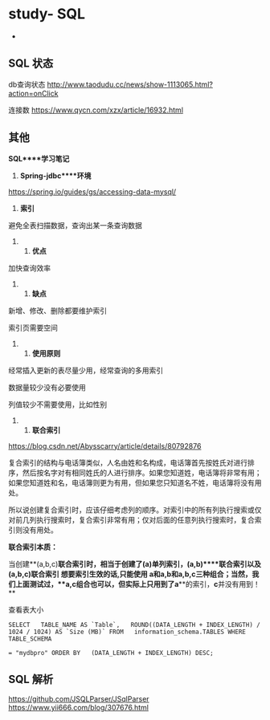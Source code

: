 # study- SQL #
- 



## SQL 状态

db查询状态 http://www.taodudu.cc/news/show-1113065.html?action=onClick

连接数 https://www.qycn.com/xzx/article/16932.html



## 其他

**SQL****学习笔记**

1. **Spring-jdbc****环境**

https://spring.io/guides/gs/accessing-data-mysql/

1. **索引**

避免全表扫描数据，查询出某一条查询数据

1. 1. **优点**

加快查询效率

1. 1. **缺点**

新增、修改、删除都要维护索引

索引页需要空间

1. 1. **使用原则**

经常插入更新的表尽量少用，经常查询的多用索引

数据量较少没有必要使用

列值较少不需要使用，比如性别

1. 1. **联合索引**

https://blog.csdn.net/Abysscarry/article/details/80792876



复合索引的结构与电话簿类似，人名由姓和名构成，电话簿首先按姓氏对进行排序，然后按名字对有相同姓氏的人进行排序。如果您知道姓，电话簿将非常有用；如果您知道姓和名，电话簿则更为有用，但如果您只知道名不姓，电话簿将没有用处。



所以说创建复合索引时，应该仔细考虑列的顺序。对索引中的所有列执行搜索或仅对前几列执行搜索时，复合索引非常有用；仅对后面的任意列执行搜索时，复合索引则没有用处。



**联合索引本质：**

当创建**(a,b,c)****联合索引**时，相当于创建了**(a)****单列索引**，**(a,b)****联合索引**以及**(a,b,c)****联合索引** 
 想要索引生效的话,只能使用 a和a,b和a,b,c三种组合；当然，我们上面测试过，**a,c****组合也可以，但实际上只用到了****a****的索引，****c****并没有用到！** 





查看表大小 

```
SELECT   TABLE_NAME AS `Table`,   ROUND((DATA_LENGTH + INDEX_LENGTH) / 1024 / 1024) AS `Size (MB)` FROM   information_schema.TABLES WHERE   TABLE_SCHEMA

= "mydbpro" ORDER BY   (DATA_LENGTH + INDEX_LENGTH) DESC;
```

## SQL 解析
https://github.com/JSQLParser/JSqlParser
https://www.yii666.com/blog/307676.html